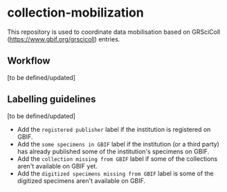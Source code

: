 # collection-mobilization
This repository is used to coordinate data mobilisation based on GRSciColl (https://www.gbif.org/grscicoll) entries.

## Workflow

[to be defined/updated]

## Labelling guidelines

[to be defined/updated]

* Add the `registered publisher` label if the institution is registered on GBIF.
* Add the `some specimens in GBIF` label if the institution (or a third party) has already published some of the institution's specimens on GBIF.
* Add the `collection missing from GBIF` label if some of the collections aren't available on GBIF yet.
* Add the `digitized specimens missing from GBIF` label is some of the digitized specimens aren't available on GBIF.
